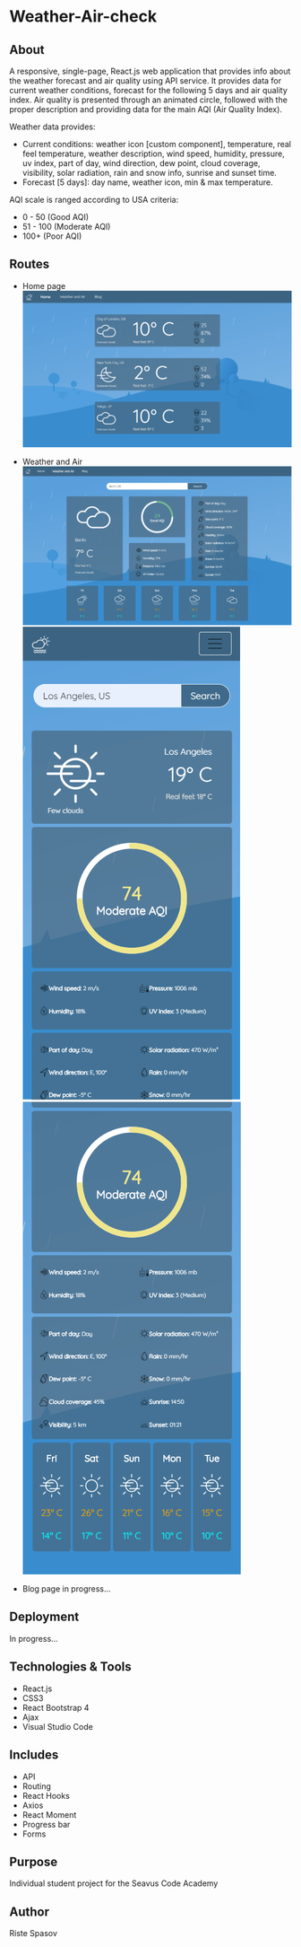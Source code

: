 # Weather-Air-check

## About 

A responsive, single-page, React.js web application that provides info about the weather forecast and air quality using API service. It provides data for current weather conditions, forecast for the following 5 days and air quality index. Air quality is presented through an animated circle, followed with the proper description and providing data for the main AQI (Air Quality Index).

Weather data provides:
- Current conditions: weather icon [custom component], temperature, real feel temperature, weather description, wind speed, humidity, pressure, uv index, part of day, wind direction, dew point, cloud coverage, visibility, solar radiation, rain and snow info, sunrise and sunset time.
- Forecast [5 days]: day name, weather icon, min & max temperature. 

AQI scale is ranged according to USA criteria:
- 0 - 50 (Good AQI)
- 51 - 100 (Moderate AQI)
- 100+ (Poor AQI)

## Routes

- Home page
![](git-images/1.PNG)

- Weather and Air 
![](git-images/2.PNG)
![](git-images/3.PNG) ![](git-images/4.PNG)

- Blog page in progress...

## Deployment
In progress...

## Technologies & Tools

- React.js
- CSS3
- React Bootstrap 4
- Ajax
- Visual Studio Code

## Includes

- API
- Routing
- React Hooks
- Axios
- React Moment
- Progress bar
- Forms 

## Purpose

Individual student project for the Seavus Code Academy

## Author

Riste Spasov